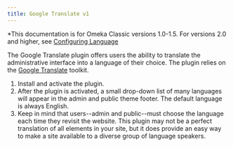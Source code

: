 ```yaml
---
title: Google Translate v1
---
```


*This documentation is for Omeka Classic versions 1.0-1.5. For versions 2.0 and higher, see [Configuring Language](../Configuring_Language.md)

The Google Translate plugin offers users the ability to translate the administrative interface into a language of their choice. The plugin relies on the [Google Translate](http://translate.google.com/) toolkit.

1.  Install and activate the plugin.
2.  After the plugin is activated, a small drop-down list of many languages will appear in the admin and public theme footer. The default language is always English.
3.  Keep in mind that users--admin and public--must choose the language each time they revisit the website. This plugin may not be a perfect translation of all elements in your site, but it does provide an easy way to make a site available to a diverse group of language speakers.